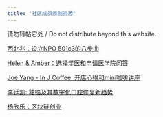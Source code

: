 ```yaml
---
title: "社区成员原创资源"
---
```


请勿转帖它处 / Do not distribute beyond this website.

<!-- <iframe src="{{ site.url }}/assets/pdf/npo501.pdf" style="width: 100%; height: 600px"></iframe> -->

[西北兆：设立NPO 501c3的八步曲](https://drive.google.com/file/d/1F5pXE9Ml0s2EY1s2_lgn2_IfSTszVgOO/view?usp=sharing)


[Helen & Amber：选择学医和申请医学院问答](https://drive.google.com/file/d/1287E0DHkT-0keeEOzECpNPpaGWaQL3Km/view?usp=sharing)


[Joe Yang - In J Coffee: 开店心得和mini咖啡讲座](/assets/pdf/joe_talk_01152019.pdf)


[李廷凯: 釉锆及其数字化口腔修复新趋势](/assets/pdf/litingkai_talk_01152019.pdf)


[杨欣乐：区块链创业](/assets/pdf/xinle_blockchain.pdf)
